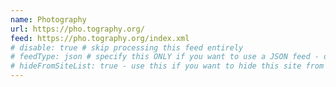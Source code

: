```yaml
---
name: Photography
url: https://pho.tography.org/
feed: https://pho.tography.org/index.xml
# disable: true # skip processing this feed entirely
# feedType: json # specify this ONLY if you want to use a JSON feed - defaults to RSS / Atom
# hideFromSiteList: true - use this if you want to hide this site from the list of sites on this page: https://eleventy-m10y.lkmt.us/sites/
---
```

